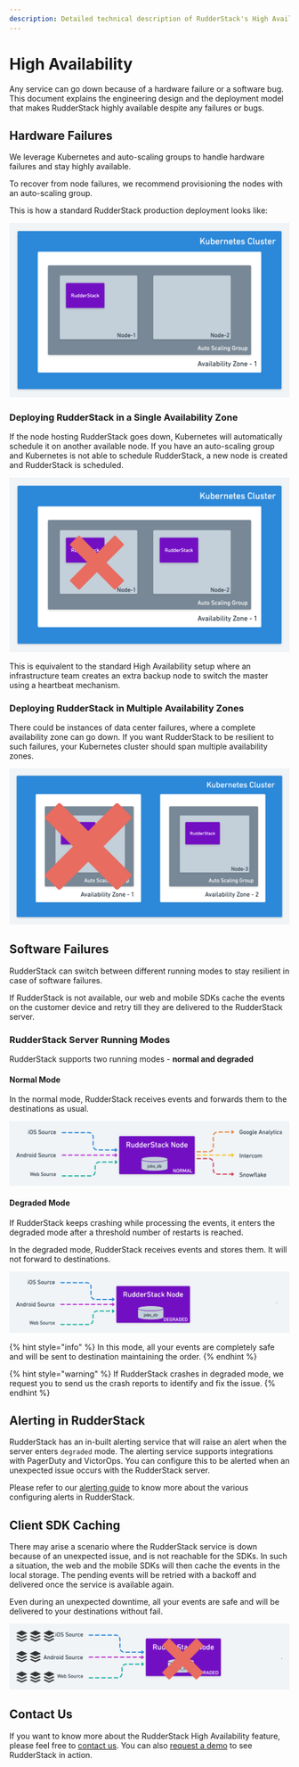 ```yaml
---
description: Detailed technical description of RudderStack's High Availability feature
---
```


# High Availability

Any service can go down because of a hardware failure or a software bug. This document explains the engineering design and the deployment model that makes RudderStack highly available despite any failures or bugs.

## Hardware Failures

We leverage Kubernetes and auto-scaling groups to handle hardware failures and stay highly available.

To recover from node failures, we recommend provisioning the nodes with an auto-scaling group. 

This is how a standard RudderStack production deployment looks like:

![](../.gitbook/assets/rudderstack2x_-7-.png)

### Deploying RudderStack in a Single Availability Zone

If the node hosting RudderStack goes down, Kubernetes will automatically schedule it on another available node. If you have an auto-scaling group and Kubernetes is not able to schedule RudderStack, a new node is created and RudderStack is scheduled.

![Single Availability Zone](../.gitbook/assets/rudderstack2x_-9-.png)

This is equivalent to the standard High Availability setup where an infrastructure team creates an extra backup node to switch the master using a heartbeat mechanism.

### Deploying RudderStack in Multiple Availability Zones

There could be instances of data center failures, where a complete availability zone can go down. If you want RudderStack to be resilient to such failures, your Kubernetes cluster should span multiple availability zones.

![Multiple Availability Zones](../.gitbook/assets/rudderstack2x_-11-.png)

## Software Failures

RudderStack can switch between different running modes to stay resilient in case of software failures.

If RudderStack is not available, our web and mobile SDKs cache the events on the customer device and retry till they are delivered to the RudderStack server.

### RudderStack Server Running Modes

RudderStack supports two running modes - **normal and degraded** 

#### Normal Mode

In the normal mode, RudderStack receives events and forwards them to the destinations as usual.

![Normal Mode](../.gitbook/assets/rudderstack2x_-12-.png)

#### Degraded Mode

If RudderStack keeps crashing while processing the events, it enters the degraded mode after a threshold number of restarts is reached.

In the degraded mode, RudderStack receives events and stores them. It will not forward to destinations. 

![Degraded Mode](../.gitbook/assets/rudderstack2x_-13-%20%281%29%20%281%29%20%281%29.png)

{% hint style="info" %}
In this mode, all your events are completely safe and will be sent to destination maintaining the order.
{% endhint %}

{% hint style="warning" %}
If RudderStack crashes in degraded mode, we request you to send us the crash reports to identify and fix the issue.
{% endhint %}

## Alerting in RudderStack

RudderStack has an in-built alerting service that will raise an alert when the server enters `degraded` mode. The alerting service supports integrations with PagerDuty and VictorOps. You can configure this to be alerted when an unexpected issue occurs with the RudderStack server.

Please refer to our [alerting guide](https://docs.rudderstack.com/administrators-guide/alerting) to know more about the various configuring alerts in RudderStack.

## Client SDK Caching

There may arise a scenario where the RudderStack service is down because of an unexpected issue, and is not reachable for the SDKs. In such a situation, the web and the mobile SDKs will then cache the events in the local storage. The pending events will be retried with a backoff and delivered once the service is available again.

Even during an unexpected downtime, all your events are safe and will be delivered to your destinations without fail.

![Downtime Scenario](../.gitbook/assets/rudderstack2x_-6-.png)

## Contact Us

If you want to know more about the RudderStack High Availability feature, please feel free to [contact us](mailto:%20contact@rudderstack.com). You can also [request a demo](https://rudderstack.com/request-a-demo/) to see RudderStack in action.

